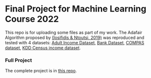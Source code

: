 # Final Project for Machine Learning Course 2022
This repo is for uploading some files as part of my work. The Adafair Algorithm proposed by [(Iosifidis & Ntoutsi, 2019)](https://arxiv.org/pdf/1909.08982.pdf) was reproduced and tested with 4 datasets: [Adult Income Dataset](https://www.kaggle.com/datasets/uciml/adult-census-income), [Bank Dataset](https://www.kaggle.com/datasets/prakharrathi25/banking-dataset-marketing-targets?select=train.csv), [COMPAS dataset](https://raw.githubusercontent.com/propublica/compas-analysis/master/compas-scores-two-years.csv), [KDD Census income dataset](https://archive.ics.uci.edu/ml/datasets/Census-Income+(KDD)).

### Full Project
The complete project is in [this repo](https://github.com/Sudarut-kas/ML_Project2022_Group20).

